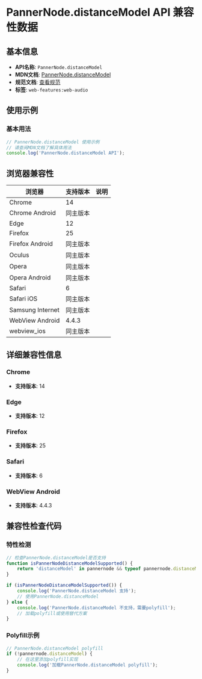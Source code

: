 # PannerNode.distanceModel API 兼容性数据

## 基本信息

- **API名称**: `PannerNode.distanceModel`
- **MDN文档**: [PannerNode.distanceModel](https://developer.mozilla.org/docs/Web/API/PannerNode/distanceModel)
- **规范文档**: [查看规范](https://webaudio.github.io/web-audio-api/#dom-pannernode-distancemodel)
- **标签**: `web-features:web-audio`

## 使用示例

### 基本用法

```javascript
// PannerNode.distanceModel 使用示例
// 请查阅MDN文档了解具体用法
console.log('PannerNode.distanceModel API');
```

## 浏览器兼容性

| 浏览器 | 支持版本 | 说明 |
|--------|----------|------|
| Chrome | 14 |  |
| Chrome Android | 同主版本 |  |
| Edge | 12 |  |
| Firefox | 25 |  |
| Firefox Android | 同主版本 |  |
| Oculus | 同主版本 |  |
| Opera | 同主版本 |  |
| Opera Android | 同主版本 |  |
| Safari | 6 |  |
| Safari iOS | 同主版本 |  |
| Samsung Internet | 同主版本 |  |
| WebView Android | 4.4.3 |  |
| webview_ios | 同主版本 |  |

## 详细兼容性信息

### Chrome

- **支持版本**: 14

### Edge

- **支持版本**: 12

### Firefox

- **支持版本**: 25

### Safari

- **支持版本**: 6

### WebView Android

- **支持版本**: 4.4.3

## 兼容性检查代码

### 特性检测

```javascript
// 检查PannerNode.distanceModel是否支持
function isPannerNodeDistanceModelSupported() {
    return 'distanceModel' in pannernode && typeof pannernode.distanceModel === 'function';
}

if (isPannerNodeDistanceModelSupported()) {
    console.log('PannerNode.distanceModel 支持');
    // 使用PannerNode.distanceModel
} else {
    console.log('PannerNode.distanceModel 不支持，需要polyfill');
    // 加载polyfill或使用替代方案
}
```

### Polyfill示例

```javascript
// PannerNode.distanceModel polyfill
if (!pannernode.distanceModel) {
    // 在这里添加polyfill实现
    console.log('加载PannerNode.distanceModel polyfill');
}
```

